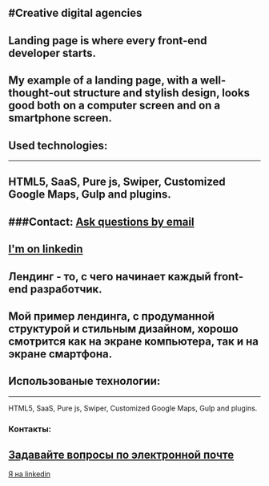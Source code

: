 #Creative digital agencies
---
Landing page is where every front-end developer starts.
---
My example of a landing page, with a well-thought-out structure and stylish design, looks good both on a computer screen and on a smartphone screen.
---
## Used technologies:
---
HTML5,
SaaS,
Pure js,
Swiper,
Customized Google Maps,
Gulp and plugins.
---
###Contact:
<a href="yevhen.kurian@gmail.com">Ask questions by email</a>
---
[I'm on linkedin](www.linkedin.com/in/evhen-k-byte)
---
Лендинг - то, с чего начинает каждый front-end разработчик.
---
Мой пример лендинга, с продуманной структурой и стильным дизайном, хорошо смотрится как на экране компьютера, так и на экране смартфона.
---
## Использованые технологии:
---
HTML5,
SaaS,
Pure js,
Swiper,
Customized Google Maps,
Gulp and plugins.
### Контакты:
<a href="yevhen.kurian@gmail.com">Задавайте вопросы по электронной почте</a>
---
[Я на linkedin](www.linkedin.com/in/evhen-k-byte)
